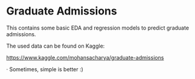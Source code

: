 # Graduate Admissions 
This contains some basic EDA and regression models to predict graduate admissions.

The used data can be found on Kaggle:

https://www.kaggle.com/mohansacharya/graduate-admissions

· Sometimes, simple is better :)
